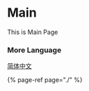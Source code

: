 # Main

This is Main Page



### More Language

[简体中文](https://wiki.mcpe.ltd/v/cn)

{% page-ref page="./" %}



